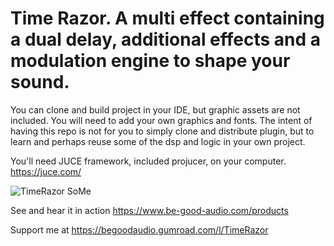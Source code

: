 

# Time Razor. A multi effect containing a dual delay, additional effects and a modulation engine to shape your sound.

You can clone and build project in your IDE, but graphic assets are not included.
You will need to add your own graphics and fonts. The intent of having this repo is not for you
to simply clone and distribute plugin, but to learn and perhaps reuse some of the dsp and logic in your own project.

You'll need JUCE framework, included projucer, on your computer. https://juce.com/




![TimeRazor SoMe](https://github.com/kauffmann/Dual-Delay-MFX/assets/960864/aedef7e8-fe8a-45a2-a633-79ec99c7cbdd)









See and hear it in action https://www.be-good-audio.com/products

Support me at https://begoodaudio.gumroad.com/l/TimeRazor


